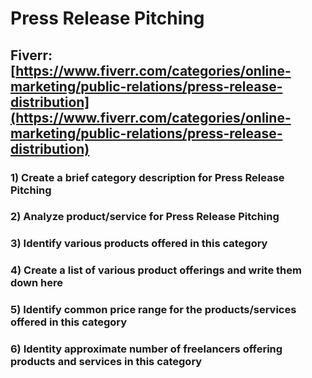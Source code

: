 # Press Release Pitching
## Fiverr: [https://www.fiverr.com/categories/online-marketing/public-relations/press-release-distribution](https://www.fiverr.com/categories/online-marketing/public-relations/press-release-distribution)
### 1) Create a brief category description for Press Release Pitching
### 2) Analyze product/service for Press Release Pitching
### 3) Identify various products offered in this category
### 4) Create a list of various product offerings and write them down here
### 5) Identify common price range for the products/services offered in this category
### 6) Identity approximate number of freelancers offering products and services in this category
